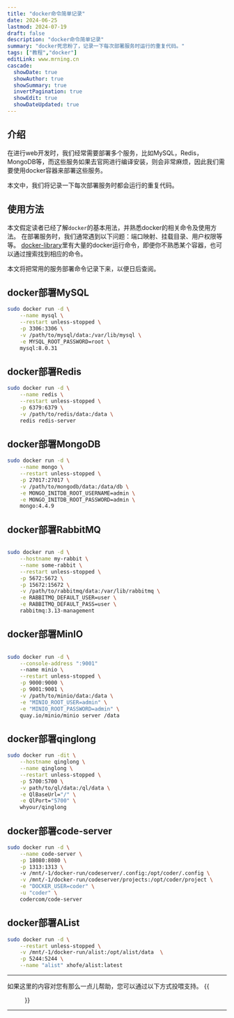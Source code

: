 ```yaml
---
title: "docker命令简单记录"
date: 2024-06-25
lastmod: 2024-07-19
draft: false
description: "docker命令简单记录"
summary: "docker死忠粉了，记录一下每次部署服务时运行的重复代码。"
tags: ["教程","docker"]
editLink: www.mrning.cn
cascade:
  showDate: true
  showAuthor: true
  showSummary: true
  invertPagination: true
  showEdit: true
  showDateUpdated: true
---
```


## 介绍

在进行web开发时，我们经常需要部署多个服务，比如MySQL，Redis，MongoDB等，而这些服务如果去官网进行编译安装，则会非常麻烦，因此我们需要使用docker容器来部署这些服务。

本文中，我们将记录一下每次部署服务时都会运行的重复代码。
## 使用方法

本文假定读者已经了解`docker`的基本用法，并熟悉docker的相关命令及使用方法。
在部署服务时，我们通常遇到以下问题：端口映射、挂载目录、用户权限等等。
[docker-library](https://github.com/docker-library/docs)里有大量的docker运行命令，即便你不熟悉某个容器，也可以通过搜索找到相应的命令。

本文将把常用的服务部署命令记录下来，以便日后查阅。
## docker部署MySQL
```bash
sudo docker run -d \
    --name mysql \
    --restart unless-stopped \
    -p 3306:3306 \
    -v /path/to/mysql/data:/var/lib/mysql \
    -e MYSQL_ROOT_PASSWORD=root \
    mysql:8.0.31
```
## docker部署Redis
```bash
sudo docker run -d \
    --name redis \
    --restart unless-stopped \
    -p 6379:6379 \
    -v /path/to/redis/data:/data \
    redis redis-server

```
## docker部署MongoDB
```bash
sudo docker run -d \
    --name mongo \
    --restart unless-stopped \
    -p 27017:27017 \
    -v /path/to/mongodb/data:/data/db \
    -e MONGO_INITDB_ROOT_USERNAME=admin \
    -e MONGO_INITDB_ROOT_PASSWORD=admin \
    mongo:4.4.9

```
## docker部署RabbitMQ
```bash

sudo docker run -d \
    --hostname my-rabbit \
    --name some-rabbit \
    --restart unless-stopped \
    -p 5672:5672 \
    -p 15672:15672 \
    -v /path/to/rabbitmq/data:/var/lib/rabbitmq \
    -e RABBITMQ_DEFAULT_USER=user \
    -e RABBITMQ_DEFAULT_PASS=user \
    rabbitmq:3.13-management
```

## docker部署MinIO 
```bash

sudo docker run -d \
    --console-address ":9001"
    --name minio \
    --restart unless-stopped \
    -p 9000:9000 \
    -p 9001:9001 \
    -v /path/to/minio/data:/data \
    -e "MINIO_ROOT_USER=admin" \
    -e "MINIO_ROOT_PASSWORD=admin" \
    quay.io/minio/minio server /data 
```

## docker部署qinglong
```bash
sudo docker run -dit \
    --hostname qinglong \
    --name qinglong \
    --restart unless-stopped \
    -p 5700:5700 \
    -v path/to/ql/data:/ql/data \
    -e QlBaseUrl="/" \
    -e QlPort="5700" \
    whyour/qinglong
```
## docker部署code-server
```bash
sudo docker run -d \
    --name code-server \
    -p 18080:8080 \
    -p 1313:1313 \ 
    -v /mnt/-1/docker-run/codeserver/.config:/opt/coder/.config \
    -v /mnt/-1/docker-run/codeserver/projects:/opt/coder/project \
    -e "DOCKER_USER=coder" \
    -u "coder" \
    codercom/code-server
```

## docker部署AList
```bash
sudo docker run -d \
    --restart unless-stopped \
    -v /mnt/-1/docker-run/alist:/opt/alist/data  \
    -p 5244:5244 \
    --name "alist" xhofe/alist:latest
```

-------------
<div>
如果这里的内容对您有那么一点儿帮助，您可以通过以下方式投喂支持。
{{<figure
    src="https://pic.imgdb.cn/item/62cbcb4ef54cd3f9379479c1.jpg"
    alt="投喂列表"
    caption="[投喂列表](/reward)"
    >}}</div>

------------